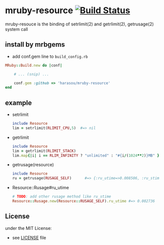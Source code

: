 # mruby-resource   [![Build Status](https://travis-ci.org/harasou/mruby-resource.svg?branch=master)](https://travis-ci.org/harasou/mruby-resource)

mruby-resouce is the binding of setrlimit(2) and getrlimit(2), getrusage(2) system call

## install by mrbgems
- add conf.gem line to `build_config.rb`

```ruby
MRuby::Build.new do |conf|

    # ... (snip) ...

    conf.gem :github => 'harasou/mruby-resource'
end
```

## example

- setrlimit

    ```ruby
    include Resource
    lim = setrlimit(RLIMIT_CPU,5)  #=> nil
    ```

- getrlimit

    ```ruby
    include Resource
    lim = getrlimit(RLIMIT_STACK)                                       #=> [8388608, 1.844674407371e+19]
    lim.map{|i| i == RLIM_INFINITY ? "unlimited" : "#{i/(1024**2)}MB" } #=> ["8MB", "unlimited"]
    ```

- getrusage(resource)

    ```ruby
    include Resource
    ru = getrusage(RUSAGE_SELF)      #=> {:ru_utime=>0.008506, :ru_stime=>0.008506, :ru_maxrss=>2512, :ru_ixrss=>0, :ru_idrss=>0, :ru_isrss=>0, :ru_minflt=>466, :ru_majflt=>0, :ru_nswap=>0, :ru_inblock=>0, :ru_oublock=>0, :ru_msgsnd=>0, :ru_msgrcv=>0, :ru_nsignals=>0, :ru_nvcsw=>4, :ru_nivcsw=>9}
    ```

- Resource::Rusage#ru_utime

    ```ruby
    # TODO: add other rusage method like ru_stime
    Resource::Rusage.new(Resource::RUSAGE_SELF).ru_utime #=> 0.002736
    ```

## License
under the MIT License:

- see [LICENSE](LICENSE) file
